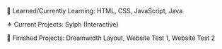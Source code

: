 🧸 Learned/Currently Learning: 
HTML,
CSS,
JavaScript,
Java

⚜️ Current Projects:
Sylph (Interactive)

🧧 Finished Projects:
Dreamwidth Layout,
Website Test 1,
Website Test 2
